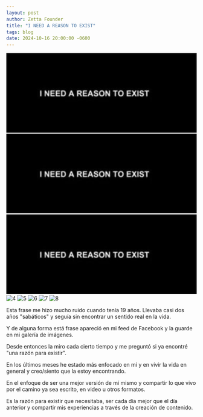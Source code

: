 ```yaml
---
layout: post
author: Zetta Founder
title: "I NEED A REASON TO EXIST"
tags: blog
date: 2024-10-16 20:00:00 -0600
---
```

![1](./assets/images/i-need-a-reason-to-exist.jpg)
![2](../assets/images/i-need-a-reason-to-exist.jpg)
![3](./../assets/images/i-need-a-reason-to-exist.jpg)
![4](../../assets/images/i-need-a-reason-to-exist.jpg)
![5](./../../assets/images/i-need-a-reason-to-exist.jpg)
![6](../../../assets/images/i-need-a-reason-to-exist.jpg)
![7](./../../../assets/images/i-need-a-reason-to-exist.jpg)
![8](../../../../assets/images/i-need-a-reason-to-exist.jpg)

Esta frase me hizo mucho ruido cuando tenía 19 años. Llevaba casi dos años "sabáticos" y seguía sin encontrar un sentido real en la vida.

Y de alguna forma está frase apareció en mi feed de Facebook y la guarde en mi galería de imágenes.

Desde entonces la miro cada cierto tiempo y me preguntó si ya encontré "una razón para existir".

En los últimos meses he estado más enfocado en mí y en vivir la vida en general y creo/siento que la estoy encontrando.

En el enfoque de ser una mejor versión de mí mismo y compartir lo que vivo por el camino ya sea escrito, en video u otros formatos.

Es la razón para existir que necesitaba, ser cada día mejor que el día anterior y compartir mis experiencias a través de la creación de contenido.